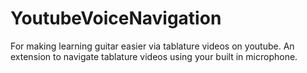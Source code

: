 # YoutubeVoiceNavigation
For making learning guitar easier via tablature videos on youtube. An extension to navigate tablature videos using your built in microphone.
